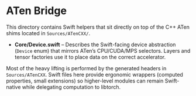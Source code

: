 # ATen Bridge

This directory contains Swift helpers that sit directly on top of the C++ ATen shims located in `Sources/ATenCXX/`.

- **Core/Device.swift** – Describes the Swift-facing device abstraction (`Device` enum) that mirrors ATen’s CPU/CUDA/MPS selectors. Layers and tensor factories use it to place data on the correct accelerator.

Most of the heavy lifting is performed by the generated headers in `Sources/ATenCXX`. Swift files here provide ergonomic wrappers (computed properties, small extensions) so higher-level modules can remain Swift-native while delegating computation to libtorch.

